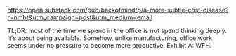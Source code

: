 <https://open.substack.com/pub/backofmind/p/a-more-subtle-cost-disease?r=nmbt&utm_campaign=post&utm_medium=email>


TL;DR: most of the time we spend in the office is not spend thinking deeply.
It's about being available. 
Somehow, unlike manufacturing, office work seems under no pressure to become more productive.
Exhibit A: WFH.
